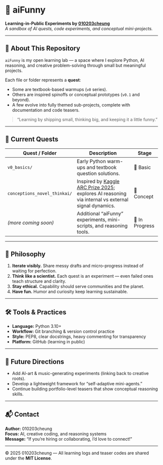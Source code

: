# 🤖 aiFunny
**Learning-in-Public Experiments by [010203cheung](https://github.com/010203cheung)**  
*A sandbox of AI quests, code experiments, and conceptual mini-projects.*

---

## 🌱 About This Repository
`aiFunny` is my open learning lab — a space where I explore Python, AI reasoning, and creative problem-solving through small but meaningful projects.

Each file or folder represents a **quest**:  
- Some are textbook-based warmups (`v0` series).  
- Others are inspired spinoffs or conceptual prototypes (`v0.1` and beyond).  
- A few evolve into fully themed sub-projects, complete with documentation and code teasers.

> “Learning by shipping small, thinking big, and keeping it a little funny.”

---

## 🧩 Current Quests

| Quest / Folder | Description | Stage |
|----------------|--------------|--------|
| `v0_basics/` | Early Python warm-ups and textbook question solutions. | 🌱 Basic |
| `conceptions_novel_thinkai/` | Inspired by [Kaggle ARC Prize 2025](https://www.kaggle.com/competitions/arc-prize-2025); explores AI reasoning via internal vs external signal dynamics. | 🧠 Concept |
| *(more coming soon)* | Additional “aiFunny” experiments, mini-scripts, and reasoning tools. | 🚧 In Progress |

---

## 🧠 Philosophy
1. **Iterate visibly.** Share messy drafts and micro-progress instead of waiting for perfection.  
2. **Think like a scientist.** Each quest is an experiment — even failed ones teach structure and clarity.  
3. **Stay ethical.** Capability should serve communities and the planet.  
4. **Have fun.** Humor and curiosity keep learning sustainable.

---

## 🛠️ Tools & Practices
- **Language:** Python 3.10+  
- **Workflow:** Git branching & version control practice  
- **Style:** PEP8, clear docstrings, heavy commenting for transparency  
- **Platform:** GitHub (learning in public)  

---

## 🚀 Future Directions
- Add AI-art & music-generating experiments (linking back to creative roots).  
- Develop a lightweight framework for “self-adaptive mini-agents.”  
- Continue building portfolio-level teasers that show conceptual reasoning skills.  

---

## 📬 Contact
**Author:** 010203cheung  
**Focus:** AI, creative coding, and reasoning systems  
**Message:** “If you’re hiring or collaborating, I’d love to connect!”  

---

© 2025 010203cheung — All learning logs and teaser codes are shared under the **MIT License**.
